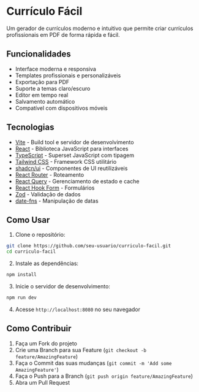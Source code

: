 # Currículo Fácil

Um gerador de currículos moderno e intuitivo que permite criar currículos profissionais em PDF de forma rápida e fácil.

## Funcionalidades

- Interface moderna e responsiva
- Templates profissionais e personalizáveis
- Exportação para PDF
- Suporte a temas claro/escuro
- Editor em tempo real
- Salvamento automático
- Compatível com dispositivos móveis

## Tecnologias

- [Vite](https://vitejs.dev/) - Build tool e servidor de desenvolvimento
- [React](https://reactjs.org/) - Biblioteca JavaScript para interfaces
- [TypeScript](https://www.typescriptlang.org/) - Superset JavaScript com tipagem
- [Tailwind CSS](https://tailwindcss.com/) - Framework CSS utilitário
- [shadcn/ui](https://ui.shadcn.com/) - Componentes de UI reutilizáveis
- [React Router](https://reactrouter.com/) - Roteamento
- [React Query](https://tanstack.com/query) - Gerenciamento de estado e cache
- [React Hook Form](https://react-hook-form.com/) - Formulários
- [Zod](https://zod.dev/) - Validação de dados
- [date-fns](https://date-fns.org/) - Manipulação de datas

## Como Usar

1. Clone o repositório:
```bash
git clone https://github.com/seu-usuario/curriculo-facil.git
cd curriculo-facil
```

2. Instale as dependências:
```bash
npm install
```

3. Inicie o servidor de desenvolvimento:
```bash
npm run dev
```

4. Acesse `http://localhost:8080` no seu navegador

## Como Contribuir

1. Faça um Fork do projeto
2. Crie uma Branch para sua Feature (`git checkout -b feature/AmazingFeature`)
3. Faça o Commit das suas mudanças (`git commit -m 'Add some AmazingFeature'`)
4. Faça o Push para a Branch (`git push origin feature/AmazingFeature`)
5. Abra um Pull Request

